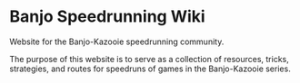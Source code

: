 # Banjo Speedrunning Wiki
Website for the Banjo-Kazooie speedrunning community.

The purpose of this website is to serve as a collection of resources, tricks, strategies, and routes for speedruns of games in the Banjo-Kazooie series.
